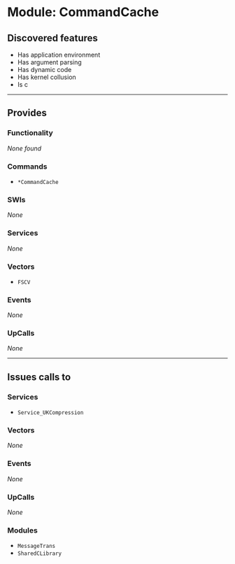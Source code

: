 # Module: CommandCache

## Discovered features


* Has application environment
* Has argument parsing
* Has dynamic code
* Has kernel collusion
* Is c

---

## Provides

### Functionality


*None found*

### Commands


* `*CommandCache`


### SWIs


*None*


### Services


*None*


### Vectors


* `FSCV`


### Events


*None*


### UpCalls


*None*


---

## Issues calls to

### Services


* `Service_UKCompression`


### Vectors


*None*


### Events


*None*


### UpCalls


*None*


### Modules


* `MessageTrans`
* `SharedCLibrary`


